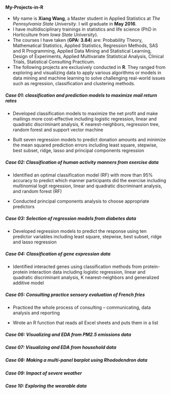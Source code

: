 #### My-Projects-in-R

- My name is **Xiang Wang**, a Master student in Applied Statistics at *The Pennsylvania State University*. I will graduate in **May 2016**. 
- I have multidisciplinary trainings in statistics and life science (PhD in Horticulture from *Iowa State University*). 
- The courses I have taken (**GPA: 3.84**) are: Probability Theory, Mathematical Statistics, Applied Statistics, Regression Methods, SAS and R Programming, Applied Data Mining and Statistical Learning, Design of Experiments, Applied Multivariate Statistical Analysis, Clinical Trials, Statistical Consulting Practicum.
- The following projects are exclusively conducted in **R**. They ranged from exploring and visualizing data to apply various algorithms or models in data mining and machine learning to solve challenging real-world issues such as regression, classification and clustering methods.


##### Case 01: classification and prediction models to maximize mail return rates

* Developed classification models to maximize the net profit and make mailings more cost-effective including logistic regression, linear and quadratic discriminant analysis, K nearest-neighbors, regression tree, random forest and support vector machine 

* Built seven regression models to predict donation amounts and minimize the mean squared prediction errors including least square, stepwise, best subset, ridge, lasso and principal components regression 

##### Case 02: Classification of human activity manners from exercise data 

* Identified an optimal classification model (RF) with more than 95% accuracy to predict which manner participants did the exercise including multinomial logit regression, linear and quadratic discriminant analysis, and random forest (RF)

* Conducted principal components analysis to choose appropriate predictors

##### Case 03: Selection of regression models from diabetes data

* Developed regression models to predict the response using ten predictor variables including least square, stepwise, best subset, ridge and lasso regression

##### Case 04: Classification of gene expression data  

* Identified interacted genes using classification methods from protein-protein interaction data including logistic regression, linear and quadratic discriminant analysis, K nearest-neighbors and generalized additive model 

##### Case 05: Consulting practice sensory evaluation of French fries 

* Practiced the whole process of consulting – communicating, data analysis and reporting 

* Wrote an R function that reads all Excel sheets and puts them in a list

##### Case 06: Visualizing and EDA from PM2.5 emissions data

##### Case 07: Visualizing and EDA from household data

##### Case 08: Making a multi-panel barplot using *Rhododendron* data 

##### Case 09: Impact of severe weather

##### Case 10: Exploring the wearable data
